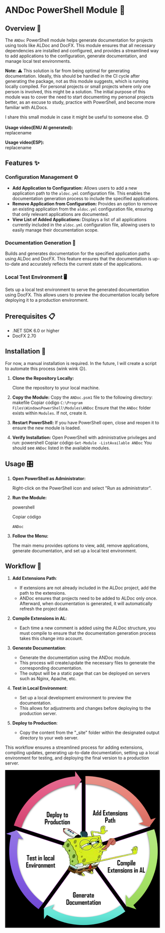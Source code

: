 # ANDoc PowerShell Module 🚀
## Overview 📄
The `ANDoc` PowerShell module helps generate documentation for projects using tools like ALDoc and DocFX. This module ensures that all necessary dependencies are installed and configured, and provides a streamlined way to add applications to the configuration, generate documentation, and manage local test environments.

**Note:** ⚠️ This solution is far from being optimal for generating documentation. Ideally, this should be handled in the CI cycle after generating the package, not as this module suggests, which is running locally compiled. For personal projects or small projects where only one person is involved, this might be a solution. The initial purpose of this module was to cover the need to start documenting my personal projects better, as an excuse to study, practice with PowerShell, and become more familiar with ALDocs.

I share this small module in case it might be useful to someone else. 😊 <br> <br> 
**Usage video(ENU AI generated):** <br> 
replacename

**Usage video(ESP):** <br> 
replacename<br>

## Features ✨
### Configuration Management ⚙️
-   **Add Application to Configuration:** Allows users to add a new application path to the `aldoc.yml` configuration file. This enables the documentation generation process to include the specified applications.
-   **Remove Application from Configuration:** Provides an option to remove an existing application from the `aldoc.yml` configuration file, ensuring that only relevant applications are documented.
-   **View List of Added Applications:** Displays a list of all applications currently included in the `aldoc.yml` configuration file, allowing users to easily manage their documentation scope.

### Documentation Generation 📝
Builds and generates documentation for the specified application paths using ALDoc and DocFX. This feature ensures that the documentation is up-to-date and accurately reflects the current state of the applications.

### Local Test Environment 🖥️
Sets up a local test environment to serve the generated documentation using DocFX. This allows users to preview the documentation locally before deploying it to a production environment.

## Prerequisites 📋
-   .NET SDK 6.0 or higher
-   DocFX 2.70

## Installation 💾
For now, a manual installation is required. In the future, I will create a script to automate this process (wink wink 😉).

1.  **Clone the Repository Locally:**
    
    Clone the repository to your local machine.
    
2.  **Copy the Module:**
    Copy the `ANDoc.psm1` file to the following directory:
    makefile
    Copiar código
    `C:\Program Files\WindowsPowerShell\Modules\ANDoc` 
    Ensure that the `ANDoc` folder exists within `Modules`. If not, create it.
    
3.  **Restart PowerShell:**
    If you have PowerShell open, close and reopen it to ensure the new module is loaded.
    
4.  **Verify Installation:**
    Open PowerShell with administrative privileges and run:
    powershell
    Copiar código
    `Get-Module -ListAvailable ANDoc` 
    You should see `ANDoc` listed in the available modules.
    

## Usage 🎛️
1.  **Open PowerShell as Administrator:**
    
    Right-click on the PowerShell icon and select "Run as administrator".
    
2.  **Run the Module:**
    
    powershell
    
    Copiar código
    
    `ANDoc` 
    
3.  **Follow the Menu:**
    
    The main menu provides options to view, add, remove applications, generate documentation, and set up a local test environment.

## Workflow 🔄
1.  **Add Extensions Path**:
    -   If extensions are not already included in the ALDoc project, add the path to the extensions.
    -   ANDoc ensures that projects need to be added to ALDoc only once. Afterward, when documentation is generated, it will automatically refresh the project data.
  
2.  **Compile Extensions in AL**:
    -   Each time a new comment is added using the ALDoc structure, you must compile to ensure that the documentation generation process takes this change into account.
  
3.  **Generate Documentation**:
    -   Generate the documentation using the ANDoc module.
    -   This process will create/update the necessary files to generate the corresponding documentation.
    -   The output will be a static page that can be deployed on servers such as Nginx, Apache, etc.
  
4.  **Test in Local Environment**:
    -   Set up a local development environment to preview the documentation.
    -   This allows for adjustments and changes before deploying to the production server.

5.  **Deploy to Production**:
    -   Copy the content from the "_site" folder within the designated output directory to your web server.

This workflow ensures a streamlined process for adding extensions, compiling updates, generating up-to-date documentation, setting up a local environment for testing, and deploying the final version to a production server.

![Workflow](/res/Workflow.png)